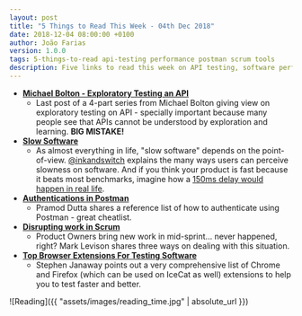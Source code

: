 ```yaml
---
layout: post
title: "5 Things to Read This Week - 04th Dec 2018"
date: 2018-12-04 08:00:00 +0100
author: João Farias
version: 1.0.0
tags: 5-things-to-read api-testing performance postman scrum tools
description: Five links to read this week on API testing, software performance, Postman, Scrum, and testing tools
---
```


- **[Michael Bolton - Exploratory Testing an API](http://www.developsense.com/blog/2018/11/exploratory-testing-on-an-api-part-4/)**
  - Last post of a 4-part series from Michael Bolton giving view on exploratory testing on API - specially important because many people see that APIs cannot be understood by exploration and learning. **BIG MISTAKE!**
- **[Slow Software](https://www.inkandswitch.com/slow-software.html)**
  - As almost everything in life, "slow software" depends on the point-of-view. [@inkandswitch](https://twitter.com/inkandswitch) explains the many ways users can perceive slowness on software. And if you think your product is fast because it beats most benchmarks, imagine how a [150ms delay would happen in real life](https://9gag.com/gag/aBYPW3D/if-delay-in-real-life).
- **[Authentications in Postman](https://scrolltest.com/2018/11/22/how-to-handle-authentications-with-postman/)**
  - Pramod Dutta shares a reference list of how to authenticate using Postman - great cheatlist.
- **[Disrupting work in Scrum](https://agilepainrelief.com/notesfromatooluser/2018/11/scrum-by-example-scrum-anti-patterns-unplanned-work-disrupting-the-sprint.html)**
  - Product Owners bring new work in mid-sprint... never happened, right? Mark Levison shares three ways on dealing with this situation.
- **[Top Browser Extensions For Testing Software](https://www.ministryoftesting.com/dojo/lessons/top-browser-extensions-for-testing-software)**
  - Stephen Janaway points out a very comprehensive list of Chrome and Firefox (which can be used on IceCat as well) extensions to help you to test faster and better.

![Reading]({{ "assets/images/reading_time.jpg" | absolute_url }})
